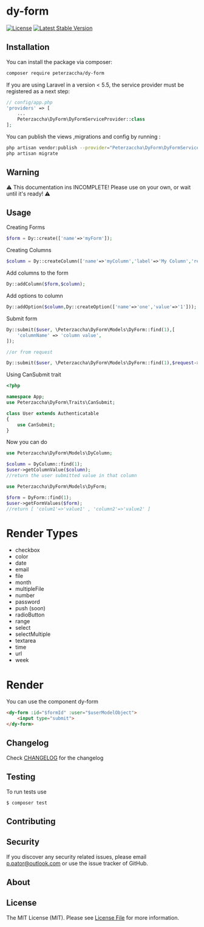 dy-form
===
[![License](https://poser.pugx.org/peterzaccha/dy-form/license)](https://packagist.org/packages/peterzaccha/dy-form)
[![Latest Stable Version](https://poser.pugx.org/peterzaccha/dy-form/v/stable)](https://packagist.org/packages/peterzaccha/dy-form)

Installation
---
You can install the package via composer:

```bash
composer require peterzaccha/dy-form
```

If you are using Laravel in a version < 5.5, the service provider must be registered as a next step:

```php
// config/app.php
'providers' => [
    ...
    Peterzaccha\DyForm\DyFormServiceProvider::class
];
```
You can publish the views ,migrations and config by 
running : 

```bash
php artisan vendor:publish --provider="Peterzaccha\DyForm\DyFormServiceProvider"
php artisan migrate
```

## Warning

⚠️ This documentation ins INCOMPLETE! Please use on your own, or wait until it's ready! ⚠️

Usage
---

Creating Forms
```php
$form = Dy::create(['name'=>'myForm']);
```

Creating Columns
```php
$column = Dy::createColumn(['name'=>'myColumn','label'=>'My Column','render_type'=>'text']);
```

Add columns to the form
```php
Dy::addColumn($form,$column);
```

Add options to column
```php
Dy::addOption($column,Dy::createOption(['name'=>'one','value'=>'1']));
```

Submit form
```php
Dy::submit($user, \Peterzaccha\DyForm\Models\DyForm::find(1),[
    'columnName' => 'column value',
]);

//or from request

Dy::submit($user, \Peterzaccha\DyForm\Models\DyForm::find(1),$request->all());
```

Using CanSubmit trait
```php
<?php

namespace App;
use Peterzaccha\DyForm\Traits\CanSubmit;

class User extends Authenticatable
{
    use CanSubmit;
}
```
Now you can do

```php
use Peterzaccha\DyForm\Models\DyColumn;

$column = DyColumn::find(1);
$user->getColumnValue($column);
//return the user submitted value in that column
```


```php
use Peterzaccha\DyForm\Models\DyForm;

$form = DyForm::find(1);
$user->getFormValues($form);
//return [ 'colum1'=>'value1' , 'column2'=>'value2' ]
```


Render Types
===
- checkbox
- color
- date
- email
- file
- month
- multipleFile
- number
- password
- push (soon)
- radioButton
- range
- select
- selectMultiple
- textarea
- time
- url
- week

Render
===

You can use the component dy-form
```html
<dy-form :id="$formId" :user="$userModelObject">
    <input type="submit">
</dy-form>
```


Changelog
---
Check [CHANGELOG](CHANGELOG.md) for the changelog

Testing
---
To run tests use

    $ composer test

Contributing
---


Security
---
If you discover any security related issues, please email p.pator@outlook.com or use the issue tracker of GitHub.

About
---

License
---
The MIT License (MIT). Please see [License File](LICENSE) for more information.